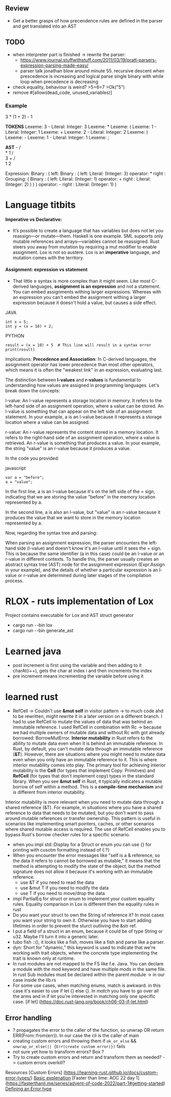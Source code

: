 ## Review
- Get a better grasps of how precendence rules are defined in the parser and get translated into an AST


## TODO
- when interpreter part is finished -> rewrite the parser:
  - https://www.journal.stuffwithstuff.com/2011/03/19/pratt-parsers-expression-parsing-made-easy/
  - parser talk jonathan blow around minute 55. recursive descent when prescedence is increasing and logical parse single binary with while loop when precedence is decreasing
- check equality, behaviour is weird? >5=6=7 >Ok("5")
- remove #[allow(dead_code, unused_variables)]


### Example

3 * (1 + 2) - 1

__TOKENS__
Lexeme: 3 - Literal: Integer: 3
Lexeme: *
Lexeme: (
Lexeme: 1 - Literal: Integer: 1
Lexeme: +
Lexeme: 2 - Literal: Integer: 2
Lexeme: )
Lexeme: -
Lexeme: 1 - Literal: Integer: 1
Lexeme: ;

__AST__
       -
      / \
     *   1
    / \
   3   +
      / \
     1   2

Expression:
  Binary : ( left:
    Binary : ( left:
      Literal:  (Integer: 3)
      operator:  *
      right :  Grouping:  (
        Binary : ( left:
          Literal:  (Integer: 1)
          operator:  +
          right :   Literal:  (Integer: 2)
        )
      )
    )
    operator:  -
    right :   Literal:  (Integer: 1)
  )

# Language titbits

#### Imperative vs Declarative:
- It’s possible to create a language that has variables but does not let you reassign—or mutate—them. Haskell is one example. SML supports only mutable references and arrays—variables cannot be reassigned. Rust steers you away from mutation by requiring a mut modifier to enable assignment. Lox is not so austere. Lox is an __imperative__ language, and mutation comes with the territory. 

#### Assignment: expression vs statement

- That little __=__ syntax is more complex than it might seem. Like most C-derived languages, __assignment is an expression__ and not a statement. You can embed assignments withing larger expressions. Whereas with an expression you can't embed the assignment withing a larger expression because it doesn't hold a value, but causes a side effect.

JAVA
```
int x = 5;
int y = (x = 10) + 2;
```
PYTHON
```
result = (x = 10) + 5  # This line will result in a syntax error
print(result)
```

Implications:
__Precedence and Association__: In C-derived languages, the assignment operator has lower precedence than most other operators, which means it is often the "weakest link" in an expression, evaluating last.


The distinction between __l-values__ and __r-values__ is fundamental to understanding how values are assigned in programming languages. Let's break down the concepts:

l-value: An l-value represents a storage location in memory. It refers to the left-hand side of an assignment operation, where a value can be stored. An l-value is something that can appear on the left side of an assignment statement. In your example, a is an l-value because it represents a storage location where a value can be assigned.

r-value: An r-value represents the content stored in a memory location. It refers to the right-hand side of an assignment operation, where a value is retrieved. An r-value is something that produces a value. In your example, the string "value" is an r-value because it produces a value.

In the code you provided:

javascript
```
var a = "before";
a = "value";
```
In the first line, a is an l-value because it's on the left side of the = sign, indicating that we are storing the value "before" in the memory location represented by a.

In the second line, a is also an l-value, but "value" is an r-value because it produces the value that we want to store in the memory location represented by a.

Now, regarding the syntax tree and parsing:

When parsing an assignment expression, the parser encounters the left-hand side (l-value) and doesn't know it's an l-value until it sees the = sign. This is because the same identifier (a in this case) could be an l-value or an r-value in different contexts. To handle this, the parser usually creates an abstract syntax tree (AST) node for the assignment expression (Expr.Assign in your example), and the details of whether a particular expression is an l-value or r-value are determined during later stages of the compilation process.


# RLOX - ruts implementation of Lox
Project contains executable for Lox and AST struct generator
- cargo run --bin lox
- cargo run --bin generate_ast


# Learned java
- post increment is first using the variable and then adding to it charAt(i++), gets the char at index i and then increments the index
- pre increment means incrementing the variable before using it

# learned rust
  - RefCell -> Couldn't use __&mut self__ in visitor pattern -> to much code ahd to be rewritten, might rewrite it in a later version on a different branch. I had to use RefCell to mutate the values of data that was behind an immutable reference. I used RefCell in combination with Rc -> because we had multiple owners of mutable data and without Rc with got already borrowed: BorrowMutError.
__Interior mutability__ in Rust refers to the ability to mutate data even when it is behind an immutable reference. In Rust, by default, you can't mutate data through an immutable reference (__&T__). However, there are situations where you might need to mutate data even when you only have an immutable reference to it. This is where interior mutability comes into play. The primary tool for achieving interior mutability is the __Cell__ (for types that implement Copy: Primitves) and __RefCell__ (for types that don't implement copy) types in the standard library. When you see __&mut self__ in Rust, it typically indicates a mutable borrow of self within a method. This is a __compile-time mechanism__ and is different from interior mutability.

Interior mutability is more relevant when you need to mutate data through a shared reference (&T). For example, in situations where you have a shared reference to data that needs to be mutated, but you don't want to pass around mutable references or transfer ownership. This pattern is useful in scenarios like implementing smart pointers, caches, or other scenarios where shared mutable access is required. The use of RefCell enables you to bypass Rust's borrow checker rules for a specific scenario.

- when you impl std::Display for a Struct or enum you can use {} for printing with cusotm formatting instead of {:?} 
- When you encounter the error messages like "self is a & reference, so the data it refers to cannot be borrowed as mutable," it means that the method is attempting to modify the state of the object, but the method signature does not allow it because it's working with an immutable reference.
  - use &T if you need to read the data
  - use &mut T if you need to modify the data
  - use T if you need to move/drop the data
- impl PartialEq for struct or enum to implement your custom equality rules. Equality comparison in Lox is different then the equality rules in rust
- Do you want your struct to own the String of reference it? In most cases you want your string to own it. Otherwise you have to start adding lifetimes in order to prevent the sturct outliving the &str ref. 
- I put a field of a struct in an enum, because it could be of type String or u32. Maybe I'll turn it into a generic later.
- tubo fish ::<u32>(), it looks like a fish, moves like a fish and parse like a parser.
-  dyn: Short for "dynamic," this keyword is used to indicate that we're working with trait objects, where the concrete type implementing the trait is known only at runtime.
- In rust modules are not mapped to the FS like f.e. Java. You can declare a module with the mod keyword and have multiple mods in the same file. In rust Sub modules must be declared within the parent module -> in our case inside the lib.rs
- For some use cases, when matching enums, match is awkward. in this case it's easier to use if let {} else {}. In _match_ you have to go over all the arms and in if let you're interested in matching only one specific case. [if let] (https://doc.rust-lang.org/book/ch06-03-if-let.html) 




## Error handling
- ? propagates the error to the caller of the function, so unwrap OR return ERR(From::from(err)). In our case the cli is the caller of main
- creating custom errors and throwing them if  `ok_or_else` && `unwrap_or_else(|| {Err(create custom error)})` fails
- not sure yet how to transform errors? Box<dyn Error> ?
- Try to create custom errors and return and transform them as needed? -> custom errors overkill?

Resources
[Custom Errors] (https://learning-rust.github.io/docs/custom-error-types/)
[Basic explenation](https://stevedonovan.github.io/rust-gentle-intro/6-error-handling.html)
[Faster than lime: AOC 22 day 1] (https://fasterthanli.me/series/advent-of-code-2022/part-1#getting-started)
[Defining an Error type](https://doc.rust-lang.org/rust-by-example/error/multiple_error_types/reenter_question_mark.html)



